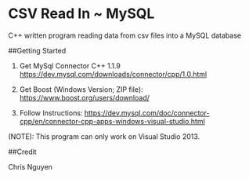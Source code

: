 # CSV Read In ~ MySQL

C++ written program reading data from csv files into a MySQL database

##Getting Started

1. Get MySql Connector C++ 1.1.9 https://dev.mysql.com/downloads/connector/cpp/1.0.html

2. Get Boost (Windows Version; ZIP file): https://www.boost.org/users/download/

3. Follow Instructions: https://dev.mysql.com/doc/connector-cpp/en/connector-cpp-apps-windows-visual-studio.html

(NOTE): This program can only work on Visual Studio 2013.


##Credit

Chris Nguyen